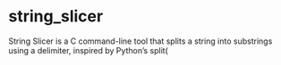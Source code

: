 # string_slicer
String Slicer is a C command-line tool that splits a string into substrings using a delimiter, inspired by Python’s split(
